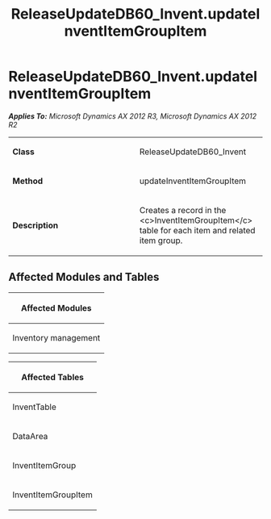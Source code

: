 ﻿---
title: ReleaseUpdateDB60_Invent.updateInventItemGroupItem
TOCTitle: ReleaseUpdateDB60_Invent.updateInventItemGroupItem
ms:assetid: 3d9b06fd-3a3a-66df-ccde-549d74f9ac89
ms:mtpsurl: https://msdn.microsoft.com/en-us/library/JJ718744(v=AX.60)
ms:contentKeyID: 49707801
ms.date: 05/18/2015
mtps_version: v=AX.60
---

# ReleaseUpdateDB60\_Invent.updateInventItemGroupItem 


_**Applies To:** Microsoft Dynamics AX 2012 R3, Microsoft Dynamics AX 2012 R2_

<table>
<colgroup>
<col style="width: 50%" />
<col style="width: 50%" />
</colgroup>
<tbody>
<tr class="odd">
<td><p><strong>Class</strong></p></td>
<td><p>ReleaseUpdateDB60_Invent</p></td>
</tr>
<tr class="even">
<td><p><strong>Method</strong></p></td>
<td><p>updateInventItemGroupItem</p></td>
</tr>
<tr class="odd">
<td><p><strong>Description</strong></p></td>
<td><p>Creates a record in the &lt;c&gt;InventItemGroupItem&lt;/c&gt; table for each item and related item group.</p></td>
</tr>
</tbody>
</table>


## Affected Modules and Tables

<table>
<colgroup>
<col style="width: 100%" />
</colgroup>
<thead>
<tr class="header">
<th><p>Affected Modules</p></th>
</tr>
</thead>
<tbody>
<tr class="odd">
<td><p>Inventory management</p></td>
</tr>
</tbody>
</table>


<table>
<colgroup>
<col style="width: 100%" />
</colgroup>
<thead>
<tr class="header">
<th><p>Affected Tables</p></th>
</tr>
</thead>
<tbody>
<tr class="odd">
<td><p>InventTable</p></td>
</tr>
<tr class="even">
<td><p>DataArea</p></td>
</tr>
<tr class="odd">
<td><p>InventItemGroup</p></td>
</tr>
<tr class="even">
<td><p>InventItemGroupItem</p></td>
</tr>
</tbody>
</table>

  


